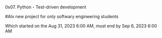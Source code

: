 0x07. Python - Test-driven development

#Alx new project for only softwary engineering students

Which started on the  Aug 31, 2023 6:00 AM, must end by Sep 6, 2023 6:00 AM
